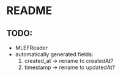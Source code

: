 # README

## TODO:

- MLEFReader
- automatically generated fields:
  1. created_at -> rename to createdAt?
  2. timestamp -> rename to updatedAt?
